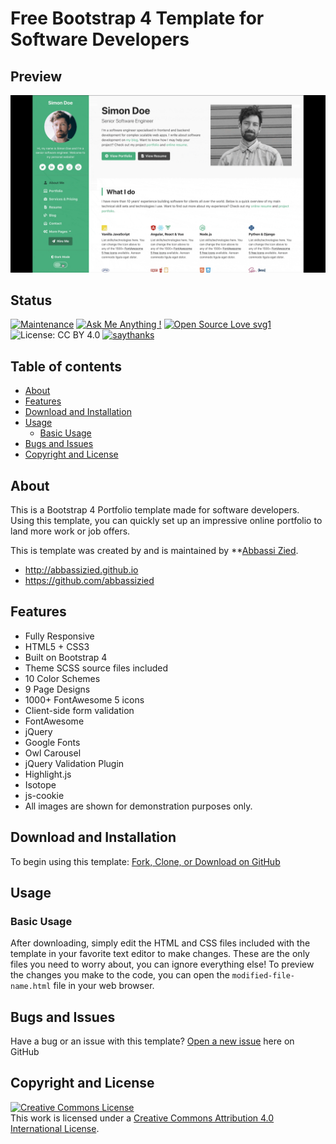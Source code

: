 # Free Bootstrap 4 Template for Software Developers
 
## Preview

![Free Bootstrap 4 Template for Software Developers Preview](assets/images/preview.gif) 

 
## Status

 
[![Maintenance](https://img.shields.io/badge/Maintained%3F-yes-green.svg)](https://GitHub.com/Naereen/StrapDown.js/graphs/commit-activity)
[![Ask Me Anything !](https://img.shields.io/badge/Ask%20me-anything-1abc9c.svg)](https://GitHub.com/Naereen/ama)
[![Open Source Love svg1](https://badges.frapsoft.com/os/v1/open-source.svg?v=103)](https://github.com/ellerbrock/open-source-badges/)
![License: CC BY 4.0](https://img.shields.io/badge/License-CC%20BY%204.0-lightgrey.svg)
[![saythanks](https://img.shields.io/badge/say-thanks-ff69b4.svg)](https://saythanks.io/to/kennethreitz)

 
## Table of contents  
* [About](#About)
* [Features](#Features)
* [Download and Installation](#Download-and-Installation)
* [Usage](#Usage)
   * [Basic Usage](#Basic-Usage)
* [Bugs and Issues](#Bugs-and-Issues) 
* [Copyright and License](#Copyright-and-License) 
 
 
## About

This is a Bootstrap 4 Portfolio template made for software developers. Using this template, you can quickly set up an impressive online portfolio to land more work or job offers. 

This is template was created by and is maintained by **[Abbassi Zied](http://abbassizied.github.io/).

* http://abbassizied.github.io
* https://github.com/abbassizied


## Features
* Fully Responsive
* HTML5 + CSS3
* Built on Bootstrap 4
* Theme SCSS source files included
* 10 Color Schemes
* 9 Page Designs
* 1000+ FontAwesome 5 icons
* Client-side form validation
* FontAwesome
* jQuery
* Google Fonts
* Owl Carousel
* jQuery Validation Plugin
* Highlight.js
* Isotope
* js-cookie
* All images are shown for demonstration purposes only.


## Download and Installation

To begin using this template: [Fork, Clone, or Download on GitHub](https://github.com/abbassizied/Free-Bootstrap-4-Template-for-Software-Developers)

## Usage

### Basic Usage

After downloading, simply edit the HTML and CSS files included with the template in your favorite text editor to make changes. These are the only files you need to worry about, you can ignore everything else! To preview the changes you make to the code, you can open the `modified-file-name.html` file in your web browser.

## Bugs and Issues

Have a bug or an issue with this template? [Open a new issue](https://github.com/abbassizied/Free-Bootstrap-4-Template-for-Software-Developers/issues) here on GitHub


## Copyright and License

<a rel="license" href="http://creativecommons.org/licenses/by/4.0/"><img alt="Creative Commons License" style="border-width:0" src="https://i.creativecommons.org/l/by/4.0/88x31.png" /></a><br />This work is licensed under a <a rel="license" href="http://creativecommons.org/licenses/by/4.0/">Creative Commons Attribution 4.0 International License</a>.
